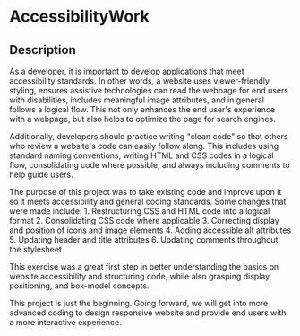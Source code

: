 # AccessibilityWork
## Description
 
As a developer, it is important to develop applications that meet accessibility standards.  In other words, a website uses viewer-friendly styling, ensures assistive technologies can read the webpage for end users with disabilities, includes meaningful image attributes, and in general follows a logical flow.  This not only enhances the end user's experience with a webpage, but also helps to optimize the page for search engines. 

Additionally, developers should practice writing "clean code" so that others who review a website's code can easily follow along.  This includes using standard naming conventions, writing HTML and CSS codes in a logical flow, consolidating code where possible, and always including comments to help guide users.

The purpose of this project was to take existing code and improve upon it so it meets accessibility and general coding standards.  Some changes that were made include:
    1. Restructuring CSS and HTML code into a logical format
    2. Consolidating CSS code where applicable
    3. Correcting display and position of icons and image elements
    4. Adding accessible alt attributes
    5. Updating header and title attributes
    6. Updating comments throughout the stylesheet

This exercise was a great first step in better understanding the basics on website accessibility and structuring code, while also grasping display, positioning, and box-model concepts.

This project is just the beginning.  Going forward, we will get into more advanced coding to design responsive website and provide end users with a more interactive experience.